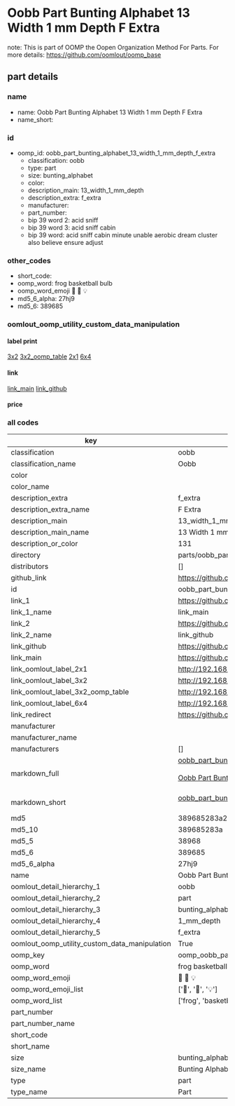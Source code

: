 # Oobb Part Bunting Alphabet 13 Width 1 mm Depth F Extra  

note: This is part of OOMP the Oopen Organization Method For Parts. For more details: https://github.com/oomlout/oomp_base

##  part details
  







### name
* name: Oobb Part Bunting Alphabet 13 Width 1 mm Depth F Extra
* name_short: 
### id
* oomp_id: oobb_part_bunting_alphabet_13_width_1_mm_depth_f_extra
  * classification: oobb
  * type: part
  * size: bunting_alphabet
  * color: 
  * description_main: 13_width_1_mm_depth
  * description_extra: f_extra
  * manufacturer: 
  * part_number: 
  * bip 39 word 2: acid sniff
  * bip 39 word 3: acid sniff cabin
  * bip 39 word: acid sniff cabin minute unable aerobic dream cluster also believe ensure adjust

### other_codes
* short_code: 
* oomp_word: frog basketball bulb
* oomp_word_emoji :frog: :basketball: :bulb:
* md5_6_alpha: 27hj9
* md5_6: 389685






### oomlout_oomp_utility_custom_data_manipulation
#### label print
[3x2](http://192.168.1.245:1112/?label=oomp%2027hj9)
[3x2_oomp_table](http://192.168.1.108:1112/?label=oomp%2027hj9)
[2x1](http://192.168.1.242:1112/?label=oomp%2027hj9)
[6x4](http://192.168.1.55:1112/?label=oomp%2027hj9)    

#### link

[link_main](https://github.com/oomlout/oomlout_oomp_version_1_messy/tree/main/parts/oobb_part_bunting_alphabet_13_width_1_mm_depth_f_extra) [link_github](https://github.com/oomlout/oomlout_oomp_version_1_messy/tree/main/parts/oobb_part_bunting_alphabet_13_width_1_mm_depth_f_extra)                             

#### price







### all codes 
| key | value |  
| --- | --- |  
| classification | oobb |  
| classification_name | Oobb |  
| color |  |  
| color_name |  |  
| description_extra | f_extra |  
| description_extra_name | F Extra |  
| description_main | 13_width_1_mm_depth |  
| description_main_name | 13 Width 1 mm Depth |  
| description_or_color | 131 |  
| directory | parts/oobb_part_bunting_alphabet_13_width_1_mm_depth_f_extra |  
| distributors | [] |  
| github_link | https://github.com/oomlout/oomlout_oomp_part_src/tree/main/parts/oobb_part_bunting_alphabet_13_width_1_mm_depth_f_extra |  
| id | oobb_part_bunting_alphabet_13_width_1_mm_depth_f_extra |  
| link_1 | https://github.com/oomlout/oomlout_oomp_version_1_messy/tree/main/parts/oobb_part_bunting_alphabet_13_width_1_mm_depth_f_extra |  
| link_1_name | link_main |  
| link_2 | https://github.com/oomlout/oomlout_oomp_version_1_messy/tree/main/parts/oobb_part_bunting_alphabet_13_width_1_mm_depth_f_extra |  
| link_2_name | link_github |  
| link_github | https://github.com/oomlout/oomlout_oomp_version_1_messy/tree/main/parts/oobb_part_bunting_alphabet_13_width_1_mm_depth_f_extra |  
| link_main | https://github.com/oomlout/oomlout_oomp_version_1_messy/tree/main/parts/oobb_part_bunting_alphabet_13_width_1_mm_depth_f_extra |  
| link_oomlout_label_2x1 | http://192.168.1.242:1112/?label=oomp%2027hj9 |  
| link_oomlout_label_3x2 | http://192.168.1.245:1112/?label=oomp%2027hj9 |  
| link_oomlout_label_3x2_oomp_table | http://192.168.1.108:1112/?label=oomp%2027hj9 |  
| link_oomlout_label_6x4 | http://192.168.1.55:1112/?label=oomp%2027hj9 |  
| link_redirect | https://github.com/oomlout/oomlout_oomp_version_1_messy/tree/main/parts/oobb_part_bunting_alphabet_13_width_1_mm_depth_f_extra |  
| manufacturer |  |  
| manufacturer_name |  |  
| manufacturers | [] |  
| markdown_full | [oobb_part_bunting_alphabet_13_width_1_mm_depth_f_extra](none)<br>[](none)<br>[Oobb Part Bunting Alphabet 13 Width 1 Mm Depth F Extra](none)<br><br> |  
| markdown_short | [oobb_part_bunting_alphabet_13_width_1_mm_depth_f_extra](none)<br><br> |  
| md5 | 389685283a2c685010f628d43fb3580f |  
| md5_10 | 389685283a |  
| md5_5 | 38968 |  
| md5_6 | 389685 |  
| md5_6_alpha | 27hj9 |  
| name | Oobb Part Bunting Alphabet 13 Width 1 mm Depth F Extra |  
| oomlout_detail_hierarchy_1 | oobb |  
| oomlout_detail_hierarchy_2 | part |  
| oomlout_detail_hierarchy_3 | bunting_alphabet |  
| oomlout_detail_hierarchy_4 | 1_mm_depth |  
| oomlout_detail_hierarchy_5 | f_extra |  
| oomlout_oomp_utility_custom_data_manipulation | True |  
| oomp_key | oomp_oobb_part_bunting_alphabet_13_width_1_mm_depth_f_extra |  
| oomp_word | frog basketball bulb |  
| oomp_word_emoji | :frog: :basketball: :bulb: |  
| oomp_word_emoji_list | [':frog:', ':basketball:', ':bulb:'] |  
| oomp_word_list | ['frog', 'basketball', 'bulb'] |  
| part_number |  |  
| part_number_name |  |  
| short_code |  |  
| short_name |  |  
| size | bunting_alphabet |  
| size_name | Bunting Alphabet |  
| type | part |  
| type_name | Part |  
